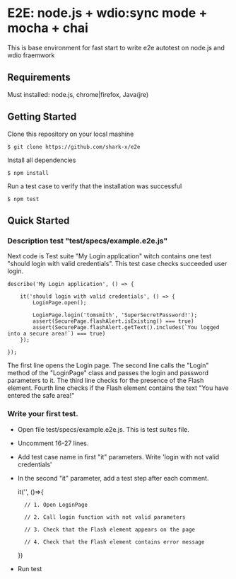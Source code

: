 # E2E: node.js + wdio:sync mode + mocha + chai

This is base environment for fast start to write e2e autotest on node.js and wdio fraemwork

## Requirements

Must installed: node.js, chrome|firefox, Java(jre)

## Getting Started

Clone this repository on your local mashine

    $ git clone https://github.com/shark-x/e2e

Install all dependencies

    $ npm install

Run a test case to verify that the installation was successful

    $ npm test

## Quick Started

### Description test "test/specs/example.e2e.js"

Next code is Test suite "My Login application" witch contains one test "should login with valid credentials". This test case checks succeeded user login.

    describe('My Login application', () => {
    
        it('should login with valid credentials', () => {
            LoginPage.open();

            LoginPage.login('tomsmith', 'SuperSecretPassword!');
            assert(SecurePage.flashAlert.isExisting() === true)
            assert(SecurePage.flashAlert.getText().includes(`You logged into a secure area!`) === true)
        });

    });

The first line opens the Login page.
The second line calls the "Login" method of the "LoginPage" class and passes the login and password parameters to it.
The third line checks for the presence of the Flash element.
Fourth line checks if the Flash element contains the text "You have entered the safe area!"

### Write your first test.

- Open file test/specs/example.e2e.js. This is test suites file.
- Uncomment 16-27 lines.
- Add test case name in first "it" parameters. Write 'login with not valid credentials'
- In the second "it" parameter, add a test step after each comment.
    
    it('', ()=>{

        // 1. Open LoginPage

        // 2. Call login function with not valid parameters

        // 3. Сheck that the Flash element appears on the page 

        // 4. Сheck that the Flash element contains error message 

    })
    
- Run test